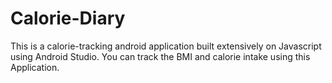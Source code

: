 # Calorie-Diary
This is a calorie-tracking android application built extensively on Javascript using Android Studio. You can track the BMI and calorie intake using this Application.
